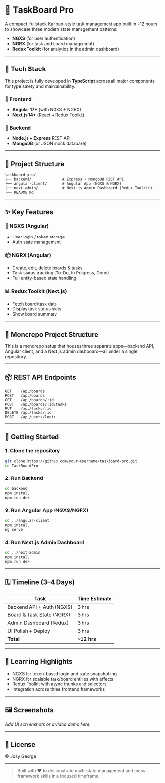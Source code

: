 # 🧠 TaskBoard Pro

A compact, fullstack Kanban-style task management app built in ~12 hours to showcase three modern state management patterns:

- **NGXS** (for user authentication)
- **NGRX** (for task and board management)
- **Redux Toolkit** (for analytics in the admin dashboard)

---

## 🔧 Tech Stack

This project is fully developed in **TypeScript** across all major components for type safety and maintainability.

### 🔹 Frontend

- **Angular 17+** (with NGXS + NGRX)
- **Next.js 14+** (React + Redux Toolkit)

### 🔹 Backend

- **Node.js + Express** REST API
- **MongoDB** (or JSON mock database)

---

## 📁 Project Structure

```
taskboard-pro/
├── backend/              # Express + MongoDB REST API
├── angular-client/       # Angular App (NGXS & NGRX)
├── next-admin/           # Next.js Admin Dashboard (Redux Toolkit)
└── README.md
```

---

## ✨ Key Features

### 🔐 NGXS (Angular)

- User login / token storage
- Auth state management

### 📦 NGRX (Angular)

- Create, edit, delete boards & tasks
- Task status tracking (To-Do, In Progress, Done)
- Full entity-based state handling

### 📊 Redux Toolkit (Next.js)

- Fetch board/task data
- Display task status stats
- Show board summary

---

## 📁 Monorepo Project Structure

This is a monorepo setup that houses three separate apps—backend API, Angular client, and a Next.js admin dashboard—all under a single repository.

---

## 📦 REST API Endpoints

```
GET    /api/boards
POST   /api/boards
GET    /api/boards/:id
POST   /api/boards/:id/tasks
PUT    /api/tasks/:id
DELETE /api/tasks/:id
POST   /api/users/login
```

---

## 🚀 Getting Started

### 1. Clone the repository

```bash
git clone https://github.com/your-username/taskboard-pro.git
cd TaskBoardPro
```

### 2. Run Backend

```bash
cd backend
npm install
npm run dev
```

### 3. Run Angular App (NGXS/NGRX)

```bash
cd ../angular-client
npm install
ng serve
```

### 4. Run Next.js Admin Dashboard

```bash
cd ../next-admin
npm install
npm run dev
```

---

## 🗓️ Timeline (3–4 Days)

| Task                      | Time Estimate |
| ------------------------- | ------------- |
| Backend API + Auth (NGXS) | 3 hrs         |
| Board & Task State (NGRX) | 3 hrs         |
| Admin Dashboard (Redux)   | 3 hrs         |
| UI Polish + Deploy        | 3 hrs         |
| **Total**                 | **~12 hrs**   |

---

## 🧠 Learning Highlights

- NGXS for token-based login and state snapshotting
- NGRX for scalable task/board entities with effects
- Redux Toolkit with async thunks and selectors
- Integration across three frontend frameworks

---

## 🖼️ Screenshots

_Add UI screenshots or a video demo here._

---

## 📜 License

© Josy George

---

> Built with ❤️ to demonstrate multi-state management and cross-framework skills in a focused timeframe.
